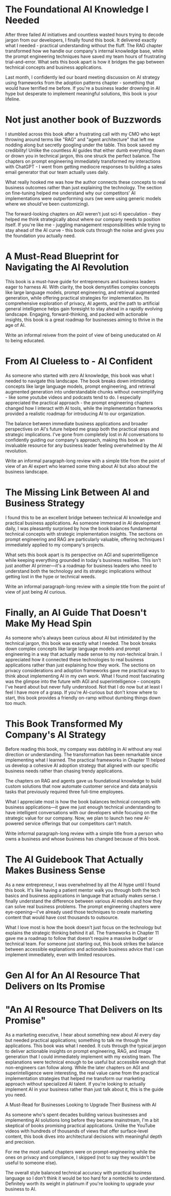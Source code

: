 # The Foundational AI Knowledge I Needed

After three failed AI initiatives and countless wasted hours trying to decode  jargon from our developers, I finally found this book. It delivered exactly what I needed - practical understanding without the fluff. The RAG chapter transformed how we handle our company's internal knowledge base, while the prompt engineering techniques have saved my team hours of frustrating trial-and-error. What sets this book apart is how it bridges the gap between technical concepts and business applications. 

Last month, I confidently led our board meeting discussion on AI strategy using frameworks from the adoption patterns chapter - something that would have terrified me before. If you're a business leader drowning in AI hype but desperate to implement meaningful solutions, this book is your lifeline.

# Not just another book of Buzzwords

I stumbled across this book after a frustrating call with my CMO who kept throwing around terms like "RAG" and "agent architecture" that left me nodding along but secretly googling under the table. This book saved my credibility! Unlike the countless AI guides that either dumb everything down or drown you in technical jargon, this one struck the perfect balance. The chapters on prompt engineering immediately transformed my interactions with ChatGPT - I went from getting mediocre responses to building a sales email generator that our team actually uses daily.

What really hooked me was how the author connects these concepts to real business outcomes rather than just explaining the technology. The section on fine-tuning helped me understand why our competitors' AI implementations were outperforming ours (we were using generic models where we should've been customizing). 

The forward-looking chapters on AGI weren't just sci-fi speculation - they helped me think strategically about where our company needs to position itself. If you're like me - juggling management responsibilities while trying to stay ahead of the AI curve - this book cuts through the noise and gives you the foundation you actually need.


# A Must-Read Blueprint for Navigating the AI Revolution
This book is a must-have guide for entrepreneurs and business leaders eager to harness AI. With clarity, the book demystifies complex concepts like large language models, prompt engineering, and retrieval augmented generation, while offering practical strategies for implementation. Its comprehensive exploration of privacy, AI agents, and the path to artificial general intelligence helps gain foresight to stay ahead in a rapidly evolving landscape. Engaging, forward-thinking, and packed with actionable insights, this book is a great roadmap for businesses aiming to thrive in the age of AI.

Write an informal reivew from the point of view of being uneducated on AI to being educated. 

# From AI Clueless to - AI Confident
As someone who started with zero AI knowledge, this book was what I needed to navigate this landscape. The book breaks down intimidating concepts like large language models, prompt engineering, and retrieval augmented generation into understandable chunks without oversimplifying - like some youtube videos and podcasts tend to do. I especially appreciated the practical approach - the prompt engineering chapters changed how I interact with AI tools, while the implementation frameworks provided a realistic roadmap for introducing AI to our organization. 

The balance between immediate business applications and broader perspectives on AI's future helped me grasp both the practical steps and strategic implications. I've gone from completely lost in AI conversations to confidently guiding our company's approach, making this book an invaluable resource for any business leader feeling overwhelmed by the AI revolution.

Write an informal paragraph-long review with a simple title from the point of view of an AI expert who learned some thing about AI but also about the business landscape. 


# The Missing Link Between AI and Business Strategy
I found this  to be an excellent bridge between technical AI knowledge and practical business applications. As someone immersed in AI development daily, I was pleasantly surprised by how the book balances fundamental technical concepts with strategic implementation insights. The sections on prompt engineering and RAG are particularly valuable, offering techniques I immediately applied to my company's projects. 

What sets this book apart is its perspective on AGI and superintelligence while keeping everything grounded in today's business realities. This isn't just another AI primer—it's a roadmap for business leaders who need to understand both the technology and its strategic implications without getting lost in the hype or technical weeds.


Write an informal paragraph-long review with a simple title from the point of view of just being AI curious. 

# Finally, an AI Guide That Doesn't Make My Head Spin

As someone who's always been curious about AI but intimidated by the technical jargon, this book was exactly what I needed. The book breaks down complex concepts like large language models and prompt engineering in a way that actually made sense to my non-technical brain. I appreciated how it connected these technologies to real business applications rather than just explaining how they work. The sections on privacy considerations and adoption frameworks gave me practical ways to think about implementing AI in my own work. What I found most fascinating was the glimpse into the future with AGI and superintelligence – concepts I've heard about but never fully understood. Not that I do now but at least I feel I have more of a grasp. If you're AI-curious but don't know where to start, this book provides a friendly on-ramp without dumbing things down too much.


# This Book Transformed My Company's AI Strategy

Before reading this book, my company was dabbling in AI without any real direction or understanding. The transformation has been remarkable since implementing what I learned. The practical frameworks in Chapter 11 helped us develop a cohesive AI adoption strategy that aligned with our specific business needs rather than chasing trendy applications. 

The chapters on RAG and agents gave us foundational knowledge to build custom solutions that now automate customer service and data analysis tasks that previously required three full-time employees. 

What I appreciate most is how the book balances technical concepts with business applications—it gave me just enough technical understanding to have intelligent conversations with our developers while focusing on the strategic value for our company. Now, we plan to launch two new AI-powered service offerings that our competitors can't match.

Write  informal paragraph-long review with a simple title from a person who owns a business and whose business has changed because of this book.

# The AI Guidebook That Actually Makes Business Sense

As a new entrepreneur, I was overwhelmed by all the AI hype until I found this book. It's like having a patient mentor walk you through both the tech basics and business applications in language that actually makes sense. I finally understand the difference between various AI models and how they can solve real business problems. The prompt engineering chapters were eye-opening—I've already used those techniques to create marketing content that would have cost thousands to outsource. 

What I love most is how the book doesn't just focus on the technology but explains the strategic thinking behind it all. The frameworks in Chapter 11 gave me a roadmap to follow that doesn't require a massive budget or technical team. For someone just starting out, this book strikes the balance between accessible explanations and actionable business advice that I can implement immediately, even with limited resources.

# Gen AI for An AI Resource That Delivers on Its Promise

# "An AI Resource That Delivers on Its Promise"

As a marketing executive, I hear about something new about AI every day but needed practical applications; something to talk me through the applications. This book was what I needed. It cuts through the typical jargon to deliver actionable insights on prompt engineering, RAG, and image generation that I could immediately implement with my existing team. The explanations were technical enough to be useful but accessible enough that non-engineers can follow along. While the later chapters on AGI and superintelligence were interesting, the real value came from the practical implementation strategies that helped me transform our marketing approach without specialized AI talent. If you're looking to actually implement AI in your business rather than just talk about it, this is the guide you need.


A Must-Read for Businesses Looking to Upgrade Their Business with AI

As someone who's spent decades building various businesses and implementing AI solutions long before they became mainstream, I'm a bit skeptical of books promising practical applications. Unlike the YouTube videos with hundreds of thousands of views that offer surface-level content, this book dives into architectural decisions with meaningful depth and precision.

For me the most useful chapters were on prompt-engineering while the ones on privacy and compliance, I skipped (not to say they wouldn't be useful to someone else).

The overall style balanced technical accuracy with practical business language so I don't think it would be too hard for a nontechie to understand. Definitely worth its weight in platinum if you're looking to upgrade your business to AI.
